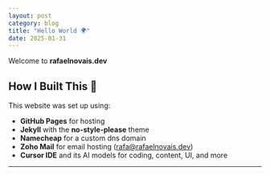 ```yaml
---
layout: post
category: blog
title: "Hello World 🌍"
date: 2025-01-31
---
```


Welcome to **rafaelnovais.dev**

## How I Built This 🚀  

This website was set up using:  

- **GitHub Pages** for hosting
- **Jekyll** with the **no-style-please** theme  
- **Namecheap** for a custom dns domain  
- **Zoho Mail** for email hosting (<rafa@rafaelnovais.dev>)
- **Cursor IDE** and its AI models for coding, content, UI, and more  

---


